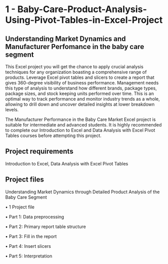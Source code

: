# 1 - Baby-Care-Product-Analysis-Using-Pivot-Tables-in-Excel-Project
## Understanding Market Dynamics and Manufacturer Perfomance in the baby care segment

This Excel project you will get the chance to apply crucial analysis techniques for any organization boasting a comprehensive range of products. Leverage Excel pivot tables and slicers to create a report that gives 360-degree visibility of business performance. Management needs this type of analysis to understand how different brands, package types, package sizes, and stock keeping units performed over time. This is an optimal way to track performance and monitor industry trends as a whole, allowing to drill down and uncover detailed insights at lower breakdown levels.

The Manufacturer Performance in the Baby Care Market Excel project is suitable for intermediate and advanced students. It is highly recommended to complete our Introduction to Excel and Data Analysis with Excel Pivot Tables courses before attempting this project.

## Project requirements

Introduction to Excel, Data Analysis with Excel Pivot Tables

## Project files

Understanding Market Dynamics through Detailed Product Analysis of the Baby Care Segment

•	1 Project file

•	Part 1: Data preprocessing

•	Part 2: Primary report table structure

•	Part 3: Fill in the report

•	Part 4: Insert slicers

•	Part 5: Interpretation
